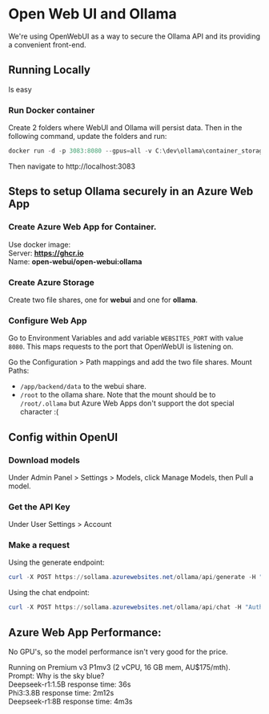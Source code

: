 # Open Web UI and Ollama

We're using OpenWebUI as a way to secure the Ollama API and its providing a convenient front-end.

## Running Locally
Is easy
### Run Docker container
Create 2 folders where WebUI and Ollama will persist data. Then in the following command, update the folders and run:
```powershell
docker run -d -p 3083:8080 --gpus=all -v C:\dev\ollama\container_storage_ollama:/root/.ollama -v C:\dev\ollama\container_storage_open_webui:/app/backend/data --name open-webui --restart always ghcr.io/open-webui/open-webui:ollama
```

Then navigate to http://localhost:3083

## Steps to setup Ollama securely in an Azure Web App

### Create Azure Web App for Container.
Use docker image:  
Server: **https://ghcr.io**  
Name: **open-webui/open-webui:ollama**

### Create Azure Storage
Create two file shares, one for **webui** and one for **ollama**.

### Configure Web App
Go to Environment Variables and add variable `WEBSITES_PORT` with value `8080`. This maps requests to the port that OpenWebUI is listening on.

Go the Configuration > Path mappings and add the two file shares. Mount Paths:
-   `/app/backend/data` to the webui share.
-   `/root` to the ollama share. Note that the mount should be to `/root/.ollama` but Azure Web Apps don't support the dot special character :(


## Config within OpenUI

### Download models
Under Admin Panel > Settings > Models, click Manage Models, then Pull a model.

### Get the API Key
Under User Settings > Account

### Make a request
Using the generate endpoint:
```powershell
curl -X POST https://sollama.azurewebsites.net/ollama/api/generate -H "Authorization: Bearer your_api_key" -H "Content-Type: application/json" -d '{"model": "phi3:latest", "prompt": "Why is the sky blue?","stream": false}'
```
Using the chat endpoint:
```powershell
curl -X POST https://sollama.azurewebsites.net/ollama/api/chat -H "Authorization: Bearer your_api_key" -H "Content-Type: application/json" -d '{"model": "deepseek-r1:1.5b","messages": [{"role": "user","content": "Why is the sky blue?"}]}'
```

## Azure Web App Performance:
No GPU's, so the model performance isn't very good for the price.  

Running on Premium v3 P1mv3 (2 vCPU, 16 GB mem, AU$175/mth).  
Prompt: Why is the sky blue?  
Deepseek-r1:1.5B response time: 36s  
Phi3:3.8B response time: 2m12s  
Deepseek-r1:8B response time: 4m3s  